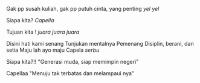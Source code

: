 Gak pp susah kuliah, gak pp putuh cinta, yang penting *yel yel*

Siapa kita?
*Capella*

Tujuan kita !
 *juara juara juara*

Disini hati kami senang
Tunjukan mentalnya 
Pemenang
Disiplin, berani, dan setia
Maju lah ayo maju
Capela *serbu*

Siapa kita?!!
"Generasi muda, siap memimpin negeri"

Capellaa
"Menuju tak terbatas dan melampaui nya"
